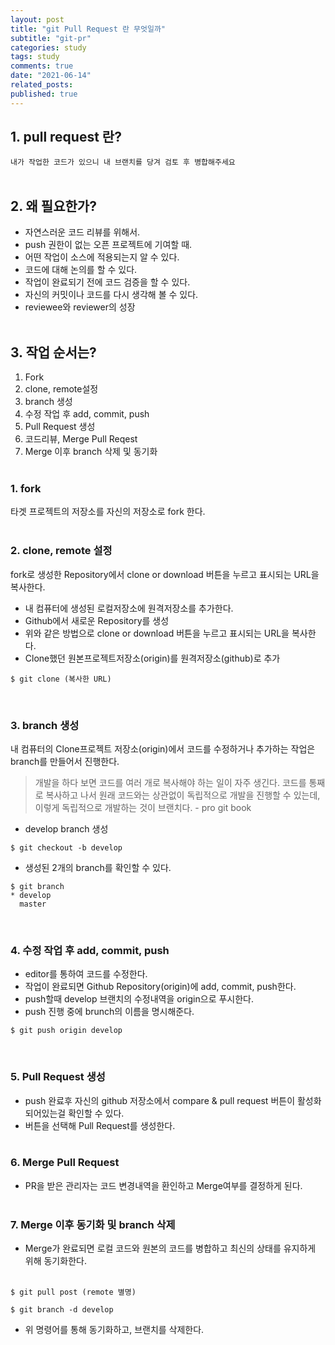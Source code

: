 ```yaml
---
layout: post
title: "git Pull Request 란 무엇일까"
subtitle: "git-pr"
categories: study
tags: study
comments: true
date: "2021-06-14"
related_posts:
published: true
---
```


## 1. pull request 란?

`내가 작업한 코드가 있으니 내 브랜치를 당겨 검토 후 병합해주세요`
<br><br>

## 2. 왜 필요한가?

- 자연스러운 코드 리뷰를 위해서.
- push 권한이 없는 오픈 프로젝트에 기여할 때.
- 어떤 작업이 소스에 적용되는지 알 수 있다.
- 코드에 대해 논의를 할 수 있다.
- 작업이 완료되기 전에 코드 검증을 할 수 있다.
- 자신의 커밋이나 코드를 다시 생각해 볼 수 있다.
- reviewee와 reviewer의 성장
  <br><br>

## 3. 작업 순서는?

1. Fork
2. clone, remote설정
3. branch 생성
4. 수정 작업 후 add, commit, push
5. Pull Request 생성
6. 코드리뷰, Merge Pull Reqest
7. Merge 이후 branch 삭제 및 동기화
   <br><br>

### 1. fork

타겟 프로젝트의 저장소를 자신의 저장소로 fork 한다.
<br><br>

### 2. clone, remote 설정

fork로 생성한 Repository에서 clone or download 버튼을 누르고 표시되는 URL을 복사한다.<br>

- 내 컴퓨터에 생성된 로컬저장소에 원격저장소를 추가한다.
- Github에서 새로운 Repository를 생성
- 위와 같은 방법으로 clone or download 버튼을 누르고 표시되는 URL을 복사한다.
- Clone했던 원본프로젝트저장소(origin)를 원격저장소(github)로 추가
  <br>

```
$ git clone (복사한 URL)
```

<br>

### 3. branch 생성

내 컴퓨터의 Clone프로젝트 저장소(origin)에서 코드를 수정하거나 추가하는 작업은 branch를 만들어서 진행한다.
<br>

> 개발을 하다 보면 코드를 여러 개로 복사해야 하는 일이 자주 생긴다. 코드를 통째로 복사하고 나서 원래 코드와는 상관없이 독립적으로 개발을 진행할 수 있는데, 이렇게 독립적으로 개발하는 것이 브랜치다. - pro git book

- develop branch 생성

```
$ git checkout -b develop
```

- 생성된 2개의 branch를 확인할 수 있다.

```
$ git branch
* develop
  master
```

<br>

### 4. 수정 작업 후 add, commit, push

- editor를 통하여 코드를 수정한다.
- 작업이 완료되면 Github Repository(origin)에 add, commit, push한다.
- push할때 develop 브랜치의 수정내역을 origin으로 푸시한다.
- push 진행 중에 brunch의 이름을 명시해준다.
  <br>

```
$ git push origin develop
```

<br>

### 5. Pull Request 생성

- push 완료후 자신의 github 저장소에서 compare & pull request 버튼이 활성화 되어있는걸 확인할 수 있다.
- 버튼을 선택해 Pull Request를 생성한다.
  <br><br>

### 6. Merge Pull Request

- PR을 받은 관리자는 코드 변경내역을 환인하고 Merge여부를 결정하게 된다.
  <br><br>

### 7. Merge 이후 동기화 및 branch 삭제

- Merge가 완료되면 로컬 코드와 원본의 코드를 병합하고 최신의 상태를 유지하게 위해 동기화한다.
  <br><br>

```
$ git pull post (remote 별명)
```

```
$ git branch -d develop
```

- 위 명령어를 통해 동기화하고, 브랜치를 삭제한다.
